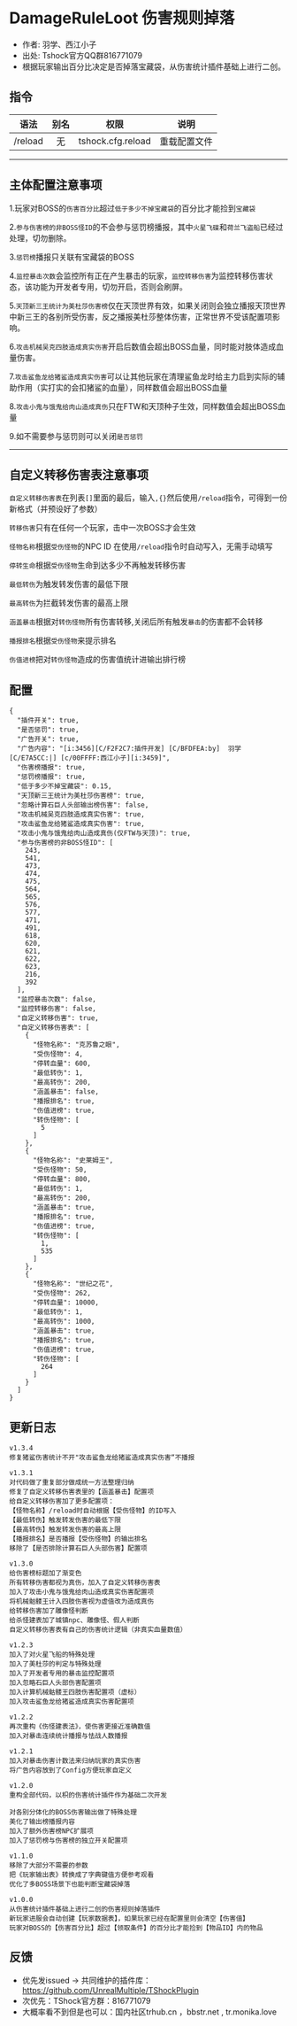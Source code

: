 # DamageRuleLoot 伤害规则掉落

- 作者: 羽学、西江小子
- 出处: Tshock官方QQ群816771079 
- 根据玩家输出百分比决定是否掉落宝藏袋，从伤害统计插件基础上进行二创。

## 指令

| 语法      | 别名 |        权限         |   说明   |
|---------|:--:|:-----------------:|:------:|
| /reload | 无  | tshock.cfg.reload | 重载配置文件 |

---
主体配置注意事项
---
1.玩家对BOSS的`伤害百分比`超过`低于多少不掉宝藏袋`的百分比才能捡到`宝藏袋`
  
2.`参与伤害榜的非BOSS怪ID`的不会参与惩罚榜播报，其中`火星飞碟`和`荷兰飞盗船`已经过处理，切勿删除。

3.`惩罚榜`播报只关联有宝藏袋的BOSS

4.`监控暴击次数`会监控所有正在产生暴击的玩家，`监控转移伤害`为监控转移伤害状态，该功能为开发者专用，切勿开启，否则会刷屏。

5.`天顶新三王统计为美杜莎伤害榜`仅在天顶世界有效，如果关闭则会独立播报天顶世界中新三王的各别所受伤害，反之播报美杜莎整体伤害，正常世界不受该配置项影响。

6.`攻击机械吴克四肢造成真实伤害`开启后数值会超出BOSS血量，同时能对肢体造成血量伤害。

7.`攻击鲨鱼龙给猪鲨造成真实伤害`可以让其他玩家在清理鲨鱼龙时给主力启到实际的辅助作用（实打实的会扣猪鲨的血量），同样数值会超出BOSS血量

8.`攻击小鬼与饿鬼给肉山造成真伤`只在FTW和天顶种子生效，同样数值会超出BOSS血量

9.如不需要参与惩罚则可以关闭`是否惩罚`

---
自定义转移伤害表注意事项
---
`自定义转移伤害表`在列表`[]`里面的最后，输入`,{}`然后使用`/reload`指令，可得到一份新格式（并预设好了参数）

`转移伤害`只有在任何一个玩家，击中一次BOSS才会生效

`怪物名称`根据`受伤怪物`的NPC ID 在使用`/reload`指令时自动写入，无需手动填写

`停转生命`根据`受伤怪物`生命到达多少不再触发转移伤害

`最低转伤`为触发转发伤害的最低下限

`最高转伤`为拦截转发伤害的最高上限

`涵盖暴击`根据对`转伤怪物`所有伤害转移,关闭后所有触发`暴击`的伤害都不会转移

`播报排名`根据`受伤怪物`来提示排名

`伤值进榜`把对`转伤怪物`造成的伤害值统计进输出排行榜

## 配置

```json5
{
  "插件开关": true,
  "是否惩罚": true,
  "广告开关": true,
  "广告内容": "[i:3456][C/F2F2C7:插件开发] [C/BFDFEA:by]  羽学 [C/E7A5CC:|] [c/00FFFF:西江小子][i:3459]",
  "伤害榜播报": true,
  "惩罚榜播报": true,
  "低于多少不掉宝藏袋": 0.15,
  "天顶新三王统计为美杜莎伤害榜": true,
  "忽略计算石巨人头部输出榜伤害": false,
  "攻击机械吴克四肢造成真实伤害": true,
  "攻击鲨鱼龙给猪鲨造成真实伤害": true,
  "攻击小鬼与饿鬼给肉山造成真伤(仅FTW与天顶)": true,
  "参与伤害榜的非BOSS怪ID": [
    243,
    541,
    473,
    474,
    475,
    564,
    565,
    576,
    577,
    471,
    491,
    618,
    620,
    621,
    622,
    623,
    216,
    392
  ],
  "监控暴击次数": false,
  "监控转移伤害": false,
  "自定义转移伤害": true,
  "自定义转移伤害表": [
    {
      "怪物名称": "克苏鲁之眼",
      "受伤怪物": 4,
      "停转血量": 600,
      "最低转伤": 1,
      "最高转伤": 200,
      "涵盖暴击": false,
      "播报排名": true,
      "伤值进榜": true,
      "转伤怪物": [
        5
      ]
    },
    {
      "怪物名称": "史莱姆王",
      "受伤怪物": 50,
      "停转血量": 800,
      "最低转伤": 1,
      "最高转伤": 200,
      "涵盖暴击": true,
      "播报排名": true,
      "伤值进榜": true,
      "转伤怪物": [
        1,
        535
      ]
    },
    {
      "怪物名称": "世纪之花",
      "受伤怪物": 262,
      "停转血量": 10000,
      "最低转伤": 1,
      "最高转伤": 1000,
      "涵盖暴击": true,
      "播报排名": true,
      "伤值进榜": true,
      "转伤怪物": [
        264
      ]
    }
  ]
}
```

## 更新日志

```
v1.3.4
修复猪鲨伤害统计不开"攻击鲨鱼龙给猪鲨造成真实伤害“不播报

v1.3.1
对代码做了重复部分做成统一方法整理归纳
修复了自定义转移伤害表里的【涵盖暴击】配置项
给自定义转移伤害加了更多配置项：
【怪物名称】/reload时自动根据【受伤怪物】的ID写入
【最低转伤】触发转发伤害的最低下限
【最高转伤】触发转发伤害的最高上限
【播报排名】是否播报【受伤怪物】的输出排名
移除了【是否排除计算石巨人头部伤害】配置项

v1.3.0
给伤害榜标题加了渐变色
所有转移伤害都视为真伤，加入了自定义转移伤害表
加入了攻击小鬼与饿鬼给肉山造成真实伤害配置项
将机械骷髅王计入四肢伤害视为虚值改为造成真伤
给转移伤害加了雕像怪判断
给杀怪建表加了城镇npc、雕像怪、假人判断
自定义转移伤害表有自己的伤害统计逻辑（非真实血量数值）

v1.2.3
加入了对火星飞船的特殊处理
加入了美杜莎的判定与特殊处理
加入了开发者专用的暴击监控配置项
加入忽略石巨人头部伤害配置项
加入计算机械骷髅王四肢伤害配置项（虚标）
加入攻击鲨鱼龙给猪鲨造成真实伤害配置项

v1.2.2
再次重构《伤怪建表法》，使伤害更接近准确数值
加入对暴击连续统计播报与怯战人数播报

v1.2.1
加入对暴击伤害计数法来归纳玩家的真实伤害
将广告内容放到了Config方便玩家自定义

v1.2.0
重构全部代码，以枳的伤害统计插件作为基础二次开发

对各别分体化的BOSS伤害输出做了特殊处理
美化了输出榜播报内容
加入了额外伤害榜NPC扩展项
加入了惩罚榜与伤害榜的独立开关配置项

v1.1.0
移除了大部分不需要的参数
把《玩家输出表》转换成了字典键值方便参考观看
优化了多BOSS场景下也能判断宝藏袋掉落

v1.0.0
从伤害统计插件基础上进行二创的伤害规则掉落插件
新玩家进服会自动创建【玩家数据表】，如果玩家已经在配置里则会清空【伤害值】
玩家对BOSS的【伤害百分比】超过【领取条件】的百分比才能捡到【物品ID】内的物品

```

## 反馈
- 优先发issued -> 共同维护的插件库：https://github.com/UnrealMultiple/TShockPlugin
- 次优先：TShock官方群：816771079
- 大概率看不到但是也可以：国内社区trhub.cn ，bbstr.net , tr.monika.love